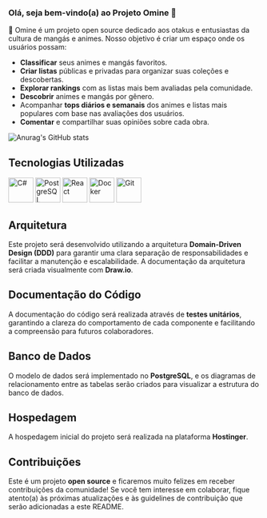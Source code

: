 ### Olá, seja bem-vindo(a) ao Projeto Omine 👋

👿 Omine é um projeto open source dedicado aos otakus e entusiastas da cultura de mangás e animes. Nosso objetivo é criar um espaço onde os usuários possam:

* **Classificar** seus animes e mangás favoritos.
* **Criar listas** públicas e privadas para organizar suas coleções e descobertas.
* **Explorar rankings** com as listas mais bem avaliadas pela comunidade.
* **Descobrir** animes e mangás por gênero.
* Acompanhar **tops diários e semanais** dos animes e listas mais populares com base nas avaliações dos usuários.
* **Comentar** e compartilhar suas opiniões sobre cada obra.

![Anurag's GitHub stats](https://github-readme-stats.vercel.app/api?username=anuraghazra&show_icons=true&bg_color=00000000)

## Tecnologias Utilizadas

<div display="inline">
    <img width="50" height="50" src="https://cdn.jsdelivr.net/gh/devicons/devicon@latest/icons/csharp/csharp-original.svg" alt="C#" />
    <img width="50" height="50" src="https://cdn.jsdelivr.net/gh/devicons/devicon@latest/icons/postgresql/postgresql-original-wordmark.svg" alt="PostgreSQL" />
    <img width="50" height="50" src="https://cdn.jsdelivr.net/gh/devicons/devicon@latest/icons/react/react-original-wordmark.svg" alt="React" />
    <img width="50" height="50" src="https://cdn.jsdelivr.net/gh/devicons/devicon@latest/icons/docker/docker-original-wordmark.svg" alt="Docker" />
    <img width="50" height="50" src="https://cdn.jsdelivr.net/gh/devicons/devicon@latest/icons/git/git-original-wordmark.svg" alt="Git" />
</div>

## Arquitetura

Este projeto será desenvolvido utilizando a arquitetura **Domain-Driven Design (DDD)** para garantir uma clara separação de responsabilidades e facilitar a manutenção e escalabilidade. A documentação da arquitetura será criada visualmente com **Draw.io**.

## Documentação do Código

A documentação do código será realizada através de **testes unitários**, garantindo a clareza do comportamento de cada componente e facilitando a compreensão para futuros colaboradores.

## Banco de Dados

O modelo de dados será implementado no **PostgreSQL**, e os diagramas de relacionamento entre as tabelas serão criados para visualizar a estrutura do banco de dados.

## Hospedagem

A hospedagem inicial do projeto será realizada na plataforma **Hostinger**.

## Contribuições

Este é um projeto **open source** e ficaremos muito felizes em receber contribuições da comunidade! Se você tem interesse em colaborar, fique atento(a) às próximas atualizações e às guidelines de contribuição que serão adicionadas a este README.
